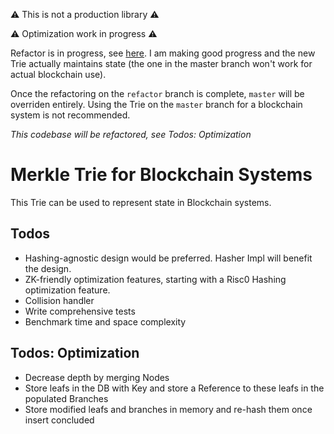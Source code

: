 ⚠️ This is not a production library ⚠️

⚠️ Optimization work in progress ⚠️

Refactor is in progress, see [here](https://github.com/jonas089/jonas089-trie/tree/refactor). I am making good progress and the new Trie actually maintains state (the one in the master branch won't work for actual blockchain use).

Once the refactoring on the `refactor` branch is complete, `master` will be overriden entirely. Using the Trie on the `master` branch for a blockchain system is not recommended.

*This codebase will be refactored, see Todos: Optimization*
# Merkle Trie for Blockchain Systems
This Trie can be used to represent state in Blockchain systems.

## Todos
- Hashing-agnostic design would be preferred. Hasher Impl will benefit the design.
- ZK-friendly optimization features, starting with a Risc0 Hashing optimization feature.
- Collision handler
- Write comprehensive tests
- Benchmark time and space complexity

## Todos: Optimization
- Decrease depth by merging Nodes
- Store leafs in the DB with Key and store a Reference to these leafs in the populated Branches
- Store modified leafs and branches in memory and re-hash them once insert concluded
